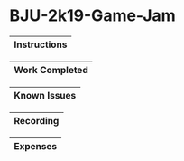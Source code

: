 # BJU-2k19-Game-Jam
|Instructions|
|------------|

|Work Completed|
|--------------|

|Known Issues|
|------------|

|Recording|
|---------|

|Expenses|
|--------|
